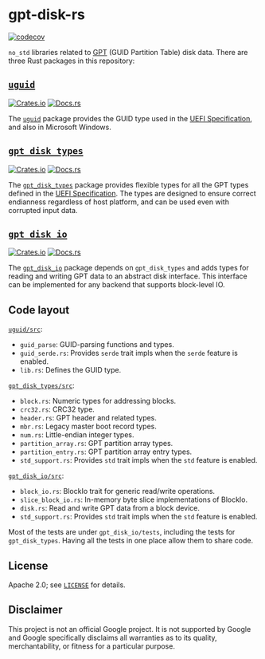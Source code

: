 # gpt-disk-rs

[![codecov](https://codecov.io/gh/google/gpt-disk-rs/branch/main/graph/badge.svg?token=qN5MUcTVQ5)](https://codecov.io/gh/google/gpt-disk-rs)

`no_std` libraries related to [GPT] (GUID Partition Table) disk
data. There are three Rust packages in this repository:

[GPT]: https://en.wikipedia.org/wiki/GUID_Partition_Table

## [`uguid`]

[![Crates.io](https://img.shields.io/crates/v/uguid)](https://crates.io/crates/uguid) 
[![Docs.rs](https://docs.rs/uguid/badge.svg)](https://docs.rs/uguid)

The [`uguid`] package provides the GUID type used in the [UEFI
Specification], and also in Microsoft Windows.

## [`gpt_disk_types`]

[![Crates.io](https://img.shields.io/crates/v/gpt_disk_types)](https://crates.io/crates/gpt_disk_types) 
[![Docs.rs](https://docs.rs/gpt_disk_types/badge.svg)](https://docs.rs/gpt_disk_types)

The [`gpt_disk_types`] package provides flexible types for
all the GPT types defined in the [UEFI Specification]. The types are
designed to ensure correct endianness regardless of host platform, and
can be used even with corrupted input data.

[UEFI Specification]: https://uefi.org/specifications

## [`gpt_disk_io`]

[![Crates.io](https://img.shields.io/crates/v/gpt_disk_io)](https://crates.io/crates/gpt_disk_io) 
[![Docs.rs](https://docs.rs/gpt_disk_io/badge.svg)](https://docs.rs/gpt_disk_io)

The [`gpt_disk_io`] package depends on `gpt_disk_types` and adds types for
reading and writing GPT data to an abstract disk interface. This
interface can be implemented for any backend that supports block-level
IO.

## Code layout

[`uguid/src`](uguid/src):
* `guid_parse`: GUID-parsing functions and types.
* `guid_serde.rs`: Provides `serde` trait impls when the `serde` feature is enabled.
* `lib.rs`: Defines the GUID type.

[`gpt_disk_types/src`](gpt_disk_types/src):
* `block.rs`: Numeric types for addressing blocks.
* `crc32.rs`: CRC32 type.
* `header.rs`: GPT header and related types.
* `mbr.rs`: Legacy master boot record types.
* `num.rs`: Little-endian integer types.
* `partition_array.rs`: GPT partition array types.
* `partition_entry.rs`: GPT partition array entry types.
* `std_support.rs`: Provides `std` trait impls when the `std` feature is enabled.

[`gpt_disk_io/src`](gpt_disk_io/src):
* `block_io.rs`: BlockIo trait for generic read/write operations.
* `slice_block_io.rs`: In-memory byte slice implementations of BlockIo.
* `disk.rs`: Read and write GPT data from a block device.
* `std_support.rs`: Provides `std` trait impls when the `std` feature is enabled.

Most of the tests are under `gpt_disk_io/tests`, including the tests for
`gpt_disk_types`. Having all the tests in one place allow them to share code.

## License

Apache 2.0; see [`LICENSE`](LICENSE) for details.

## Disclaimer

This project is not an official Google project. It is not supported by
Google and Google specifically disclaims all warranties as to its quality,
merchantability, or fitness for a particular purpose.

[`uguid`]: uguid
[`gpt_disk_types`]: gpt_disk_types
[`gpt_disk_io`]: gpt_disk_io
